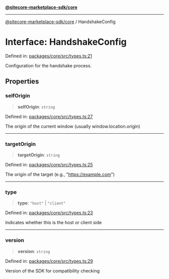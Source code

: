 [**@sitecore-marketplace-sdk/core**](../README.md)

***

[@sitecore-marketplace-sdk/core](../README.md) / HandshakeConfig

# Interface: HandshakeConfig

Defined in: [packages/core/src/types.ts:21](https://github.com/Sitecore/sitecore-marketplace-sdk/blob/688f537c0b6c422cf8b1a4f05e879f688e51e92b/packages/core/src/types.ts#L21)

Configuration for the handshake process.

## Properties

### selfOrigin

> **selfOrigin**: `string`

Defined in: [packages/core/src/types.ts:27](https://github.com/Sitecore/sitecore-marketplace-sdk/blob/688f537c0b6c422cf8b1a4f05e879f688e51e92b/packages/core/src/types.ts#L27)

The origin of the current window (usually window.location.origin)

***

### targetOrigin

> **targetOrigin**: `string`

Defined in: [packages/core/src/types.ts:25](https://github.com/Sitecore/sitecore-marketplace-sdk/blob/688f537c0b6c422cf8b1a4f05e879f688e51e92b/packages/core/src/types.ts#L25)

The origin of the target (e.g., "https://example.com")

***

### type

> **type**: `"host"` \| `"client"`

Defined in: [packages/core/src/types.ts:23](https://github.com/Sitecore/sitecore-marketplace-sdk/blob/688f537c0b6c422cf8b1a4f05e879f688e51e92b/packages/core/src/types.ts#L23)

Indicates whether this is the host or client side

***

### version

> **version**: `string`

Defined in: [packages/core/src/types.ts:29](https://github.com/Sitecore/sitecore-marketplace-sdk/blob/688f537c0b6c422cf8b1a4f05e879f688e51e92b/packages/core/src/types.ts#L29)

Version of the SDK for compatibility checking

